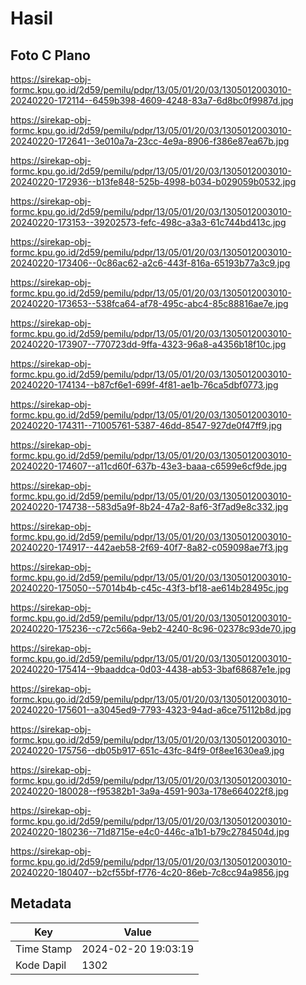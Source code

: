# Hasil

## Foto C Plano

https://sirekap-obj-formc.kpu.go.id/2d59/pemilu/pdpr/13/05/01/20/03/1305012003010-20240220-172114--6459b398-4609-4248-83a7-6d8bc0f9987d.jpg

https://sirekap-obj-formc.kpu.go.id/2d59/pemilu/pdpr/13/05/01/20/03/1305012003010-20240220-172641--3e010a7a-23cc-4e9a-8906-f386e87ea67b.jpg

https://sirekap-obj-formc.kpu.go.id/2d59/pemilu/pdpr/13/05/01/20/03/1305012003010-20240220-172936--b13fe848-525b-4998-b034-b029059b0532.jpg

https://sirekap-obj-formc.kpu.go.id/2d59/pemilu/pdpr/13/05/01/20/03/1305012003010-20240220-173153--39202573-fefc-498c-a3a3-61c744bd413c.jpg

https://sirekap-obj-formc.kpu.go.id/2d59/pemilu/pdpr/13/05/01/20/03/1305012003010-20240220-173406--0c86ac62-a2c6-443f-816a-65193b77a3c9.jpg

https://sirekap-obj-formc.kpu.go.id/2d59/pemilu/pdpr/13/05/01/20/03/1305012003010-20240220-173653--538fca64-af78-495c-abc4-85c88816ae7e.jpg

https://sirekap-obj-formc.kpu.go.id/2d59/pemilu/pdpr/13/05/01/20/03/1305012003010-20240220-173907--770723dd-9ffa-4323-96a8-a4356b18f10c.jpg

https://sirekap-obj-formc.kpu.go.id/2d59/pemilu/pdpr/13/05/01/20/03/1305012003010-20240220-174134--b87cf6e1-699f-4f81-ae1b-76ca5dbf0773.jpg

https://sirekap-obj-formc.kpu.go.id/2d59/pemilu/pdpr/13/05/01/20/03/1305012003010-20240220-174311--71005761-5387-46dd-8547-927de0f47ff9.jpg

https://sirekap-obj-formc.kpu.go.id/2d59/pemilu/pdpr/13/05/01/20/03/1305012003010-20240220-174607--a11cd60f-637b-43e3-baaa-c6599e6cf9de.jpg

https://sirekap-obj-formc.kpu.go.id/2d59/pemilu/pdpr/13/05/01/20/03/1305012003010-20240220-174738--583d5a9f-8b24-47a2-8af6-3f7ad9e8c332.jpg

https://sirekap-obj-formc.kpu.go.id/2d59/pemilu/pdpr/13/05/01/20/03/1305012003010-20240220-174917--442aeb58-2f69-40f7-8a82-c059098ae7f3.jpg

https://sirekap-obj-formc.kpu.go.id/2d59/pemilu/pdpr/13/05/01/20/03/1305012003010-20240220-175050--57014b4b-c45c-43f3-bf18-ae614b28495c.jpg

https://sirekap-obj-formc.kpu.go.id/2d59/pemilu/pdpr/13/05/01/20/03/1305012003010-20240220-175236--c72c566a-9eb2-4240-8c96-02378c93de70.jpg

https://sirekap-obj-formc.kpu.go.id/2d59/pemilu/pdpr/13/05/01/20/03/1305012003010-20240220-175414--9baaddca-0d03-4438-ab53-3baf68687e1e.jpg

https://sirekap-obj-formc.kpu.go.id/2d59/pemilu/pdpr/13/05/01/20/03/1305012003010-20240220-175601--a3045ed9-7793-4323-94ad-a6ce75112b8d.jpg

https://sirekap-obj-formc.kpu.go.id/2d59/pemilu/pdpr/13/05/01/20/03/1305012003010-20240220-175756--db05b917-651c-43fc-84f9-0f8ee1630ea9.jpg

https://sirekap-obj-formc.kpu.go.id/2d59/pemilu/pdpr/13/05/01/20/03/1305012003010-20240220-180028--f95382b1-3a9a-4591-903a-178e664022f8.jpg

https://sirekap-obj-formc.kpu.go.id/2d59/pemilu/pdpr/13/05/01/20/03/1305012003010-20240220-180236--71d8715e-e4c0-446c-a1b1-b79c2784504d.jpg

https://sirekap-obj-formc.kpu.go.id/2d59/pemilu/pdpr/13/05/01/20/03/1305012003010-20240220-180407--b2cf55bf-f776-4c20-86eb-7c8cc94a9856.jpg


## Metadata

| Key        | Value               |
| ---------- | ------------------- |
| Time Stamp | 2024-02-20 19:03:19 |
| Kode Dapil | 1302                |



